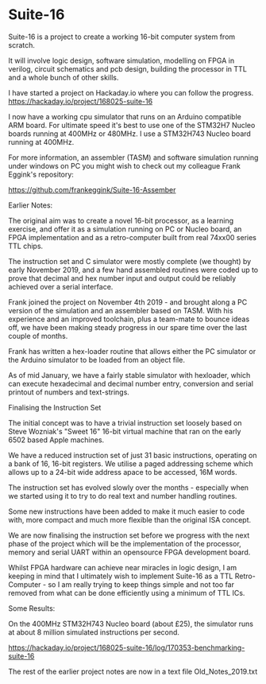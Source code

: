 # Suite-16

Suite-16 is a project to create a working 16-bit computer system from scratch.

It will involve logic design, software simulation, modelling on FPGA in verilog, circuit schematics and pcb design, building the processor in TTL and a whole bunch of other skills.

I have started a project on Hackaday.io where you can follow the progress.  https://hackaday.io/project/168025-suite-16

I now have a working cpu simulator that runs on an Arduino compatible ARM board. For ultimate speed it's best to use one of the STM32H7 Nucleo boards running at 400MHz or 480MHz.  I use a STM32H743 Nucleo board running at 400MHz.

For more information, an assembler (TASM) and software simulation running under windows on PC you might wish to check out my colleague Frank Eggink's repository:

https://github.com/frankeggink/Suite-16-Assember


Earlier Notes:

The original aim was to create a novel 16-bit processor, as a learning exercise, and offer it as a simulation running on PC or Nucleo board, an FPGA implementation and as a retro-computer built from real 74xx00 series TTL chips.

The instruction set and C simulator were mostly complete (we thought) by early November 2019, and a few hand assembled routines were coded up to prove that decimal and hex number input and output could be reliably achieved over a serial interface.

Frank joined the project on November 4th 2019 - and brought along a PC version of the  simulation and an assembler based on TASM.  With his experience and an improved toolchain, plus a team-mate to bounce ideas off, we have been making steady progress in our spare time over the last couple of months.

Frank has written a hex-loader routine that allows either the PC simulator or the Arduino simulator to be loaded from an object file.

As of mid January, we have a fairly stable simulator with hexloader, which can execute hexadecimal and decimal number entry, conversion and serial printout of numbers and text-strings.

Finalising the Instruction Set

The initial concept was to have a trivial instruction set loosely based on Steve Wozniak's "Sweet 16" 16-bit virtual machine that ran on the early 6502 based Apple machines.

We have a reduced instruction set of just 31 basic instructions, operating on a bank of 16, 16-bit registers. We utilise a paged addressing scheme which allows up to a 24-bit wide address apace to be accessed, 16M words.

The instruction set has evolved slowly over the months - especially when we started using it to try to do real text and number handling routines.

Some new instructions have been added to make it much easier to code with, more compact and much more flexible than the original ISA concept.

We are now finalising the instruction set before we progress with the next phase of the project which will be the implementation of the processor, memory and serial UART within an opensource FPGA development board. 

Whilst FPGA hardware can achieve near miracles in logic design, I am keeping in mind that I ultimately wish to implement Suite-16 as a TTL Retro-Computer - so I am really trying to keep things simple and not too far removed from what can be done efficiently using a minimum of TTL ICs.

Some Results:

On the 400MHz STM32H743 Nucleo board (about £25), the simulator runs at about 8 million simulated instructions per second.

https://hackaday.io/project/168025-suite-16/log/170353-benchmarking-suite-16



The rest of the earlier project notes are now in a text file  Old_Notes_2019.txt


